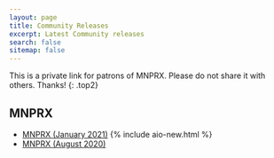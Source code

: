 ```yaml
---
layout: page
title: Community Releases
excerpt: Latest Community releases
search: false
sitemap: false
---
```


This is a private link for patrons of MNPRX. Please do not share it with others. Thanks!
{: .top2}

## MNPRX
* [MNPRX (January 2021)](https://www.notion.so/artineering/January-2021-030539c7d70e43e0a9fa81c04576b93d) {% include aio-new.html %}
* [MNPRX (August 2020)](https://www.notion.so/artineering/August-2020-1723a56c32ff4270b82de27d8467c6f2)
